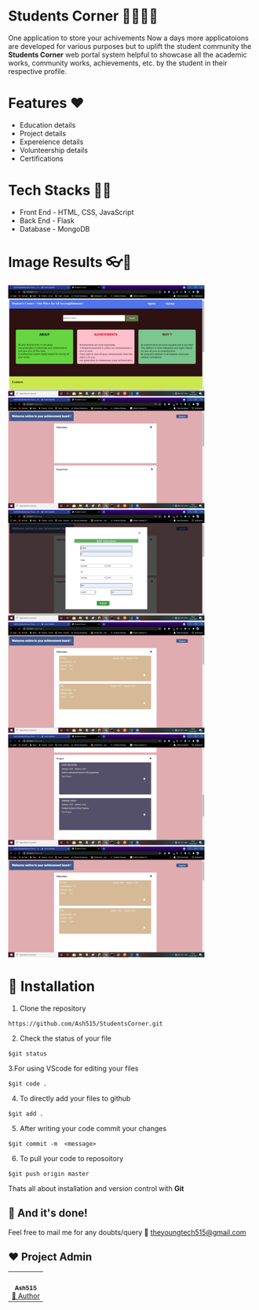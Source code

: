 # Students Corner 👩‍🎓👨‍🎓

One application to store your achivements
Now a days more applicatoions are developed for various purposes but to uplift the student community the **Students Corner** web portal system helpful to showcase all the academic works, community works, achievements, etc. by the student in their respective profile. 

# Features ❤
- Education details
- Project details
- Expereience details
- Volunteership details
- Certifications

# Tech Stacks 👨‍💻

- Front End - HTML, CSS, JavaScript 
- Back End  -  Flask
- Database  - MongoDB

# Image Results 👓🤩
<img src="Output Images/op1.png" width="400px">   <img src="Output Images/OP2.png" width="400px"> 
<img src="Output Images/OP3.png" width="400px">   <img src="Output Images/OP4.png" width="400px"> 
<img src="Output Images/OP5.png" width="400px">   <img src="Output Images/OP6.png" width="400px"> 

# 🚀&nbsp;Installation 

1. Clone the repository 
```
https://github.com/Ash515/StudentsCorner.git
```
2. Check the status of your file 
```
$git status
```

3.For using VScode for editing your files 
```
$git code .
```
4. To directly add your files to github
```
$git add .
```
5. After writing your code commit your changes 
```
$git commit -m  <message>
```
6. To pull your code to reposoitory
```
$git push origin master
```
Thats all about installation and version control with **Git**

## :clap: And it's done!
Feel free to mail me for any doubts/query 
:email: theyoungtech515@gmail.com

## ❤️ Project Admin
<table>
	<tr>
		<td align="center">
			<a href="https://github.com/Ash515"> <img src="https://avatars3.githubusercontent.com/u/53136674?v=4" width="100px" alt="" />
				<br /> <sub><b>Ash515</b></sub> </a>
			<br /> <a href="https://github.com/Ash515/StudentsCorner/commits?author=Ash515">
                👑 Author
            </a> 
		</td>
	</tr>
</table>


